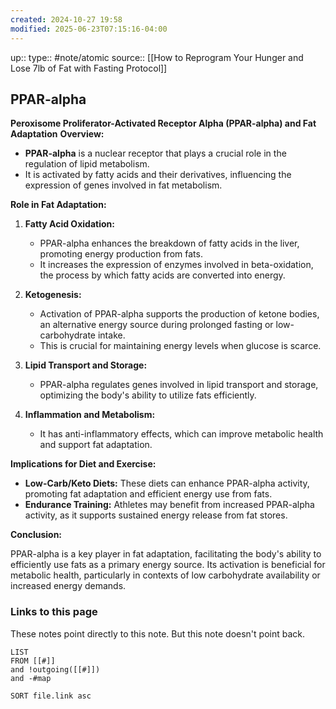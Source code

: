 ```yaml
---
created: 2024-10-27 19:58
modified: 2025-06-23T07:15:16-04:00
---
```

up::
type:: #note/atomic
source:: [[How to Reprogram Your Hunger and Lose 7lb of Fat with Fasting Protocol]]
## PPAR-alpha

**Peroxisome Proliferator-Activated Receptor Alpha (PPAR-alpha) and Fat Adaptation**
**Overview:**
- **PPAR-alpha** is a nuclear receptor that plays a crucial role in the regulation of lipid metabolism.
- It is activated by fatty acids and their derivatives, influencing the expression of genes involved in fat metabolism.

**Role in Fat Adaptation:**
1. **Fatty Acid Oxidation:**
   - PPAR-alpha enhances the breakdown of fatty acids in the liver, promoting energy production from fats.
   - It increases the expression of enzymes involved in beta-oxidation, the process by which fatty acids are converted into energy.

2. **Ketogenesis:**
   - Activation of PPAR-alpha supports the production of ketone bodies, an alternative energy source during prolonged fasting or low-carbohydrate intake.
   - This is crucial for maintaining energy levels when glucose is scarce.

3. **Lipid Transport and Storage:**
   - PPAR-alpha regulates genes involved in lipid transport and storage, optimizing the body's ability to utilize fats efficiently.

4. **Inflammation and Metabolism:**
   - It has anti-inflammatory effects, which can improve metabolic health and support fat adaptation.

**Implications for Diet and Exercise:**

- **Low-Carb/Keto Diets:** These diets can enhance PPAR-alpha activity, promoting fat adaptation and efficient energy use from fats.
- **Endurance Training:** Athletes may benefit from increased PPAR-alpha activity, as it supports sustained energy release from fat stores.

**Conclusion:**

PPAR-alpha is a key player in fat adaptation, facilitating the body's ability to efficiently use fats as a primary energy source. Its activation is beneficial for metabolic health, particularly in contexts of low carbohydrate availability or increased energy demands.
### Links to this page
These notes point directly to this note. But this note doesn't point back.
```dataview
LIST
FROM [[#]]
and !outgoing([[#]])
and -#map

SORT file.link asc
```
